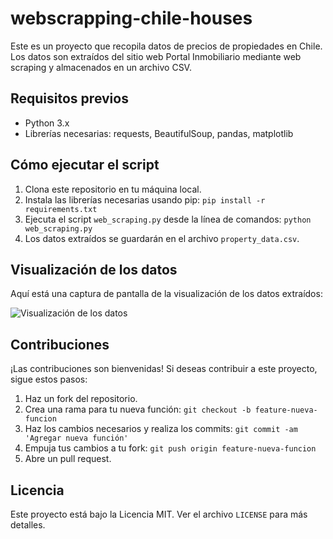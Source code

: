 # webscrapping-chile-houses


Este es un proyecto que recopila datos de precios de propiedades en Chile. Los datos son extraídos del sitio web Portal Inmobiliario mediante web scraping y almacenados en un archivo CSV.

## Requisitos previos

- Python 3.x
- Librerías necesarias: requests, BeautifulSoup, pandas, matplotlib

## Cómo ejecutar el script

1. Clona este repositorio en tu máquina local.
2. Instala las librerías necesarias usando pip: `pip install -r requirements.txt`
3. Ejecuta el script `web_scraping.py` desde la línea de comandos: `python web_scraping.py`
4. Los datos extraídos se guardarán en el archivo `property_data.csv`.

## Visualización de los datos

Aquí está una captura de pantalla de la visualización de los datos extraídos:

![Visualización de los datos](webscrapping-chile-houses/map.png)

## Contribuciones

¡Las contribuciones son bienvenidas! Si deseas contribuir a este proyecto, sigue estos pasos:

1. Haz un fork del repositorio.
2. Crea una rama para tu nueva función: `git checkout -b feature-nueva-funcion`
3. Haz los cambios necesarios y realiza los commits: `git commit -am 'Agregar nueva función'`
4. Empuja tus cambios a tu fork: `git push origin feature-nueva-funcion`
5. Abre un pull request.

## Licencia

Este proyecto está bajo la Licencia MIT. Ver el archivo `LICENSE` para más detalles.
